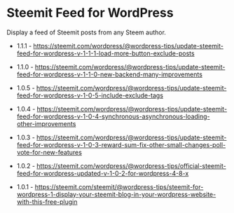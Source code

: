 # Steemit Feed for WordPress

Display a feed of Steemit posts from any Steem author.

- 1.1.1 - 
https://steemit.com/wordpress/@wordpress-tips/update-steemit-feed-for-wordpress-v-1-1-1-load-more-button-exclude-posts

- 1.1.0 - 
https://steemit.com/wordpress/@wordpress-tips/update-steemit-feed-for-wordpress-v-1-1-0-new-backend-many-improvements

- 1.0.5 -
https://steemit.com/wordpress/@wordpress-tips/update-steemit-feed-for-wordpress-v-1-0-5-include-exclude-tags

- 1.0.4 -
https://steemit.com/wordpress/@wordpress-tips/update-steemit-feed-for-wordpress-v-1-0-4-synchronous-asynchronous-loading-other-improvements

- 1.0.3 -
https://steemit.com/wordpress/@wordpress-tips/update-steemit-feed-for-wordpress-v-1-0-3-reward-sum-fix-other-small-changes-poll-vote-for-new-features

- 1.0.2 - 
https://steemit.com/wordpress/@wordpress-tips/official-steemit-feed-for-wordpress-updated-v-1-0-2-for-wordpress-4-8-x

- 1.0.1 - 
https://steemit.com/steemit/@wordpress-tips/steemit-for-wordpress-1-display-your-steemit-blog-in-your-wordpress-website-with-this-free-plugin
